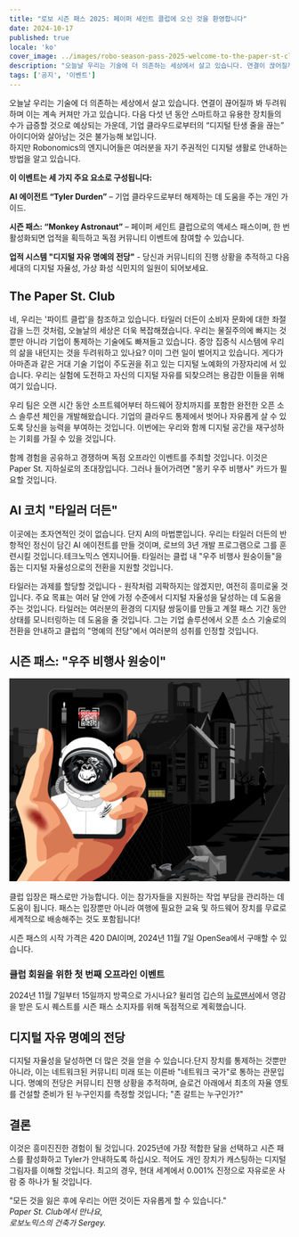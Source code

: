 ```yaml
---
title: "로보 시즌 패스 2025: 페이퍼 세인트 클럽에 오신 것을 환영합니다"
date: 2024-10-17
published: true
locale: 'ko'
cover_image: ../images/robo-season-pass-2025-welcome-to-the-paper-st-club/cover.png
description: "오늘날 우리는 기술에 더 의존하는 세상에서 살고 있습니다. 연결이 끊어질까 봐 두려워하며 이는 계속 커져만 가고 있습니다. 다음 다섯 년 동안 스마트하고 유용한 장치들의 수가 급증할 것으로 예상되는 가운데, 기업 클라우드로부터의 “디지털 탄생 줄을 끊는” 아이디어와 살아남는 것은 불가능해 보입니다."
tags: ['공지', '이벤트']
---
```


오늘날 우리는 기술에 더 의존하는 세상에서 살고 있습니다. 연결이 끊어질까 봐 두려워하며 이는 계속 커져만 가고 있습니다. 다음 다섯 년 동안 스마트하고 유용한 장치들의 수가 급증할 것으로 예상되는 가운데, 기업 클라우드로부터의 “디지털 탄생 줄을 끊는” 아이디어와 살아남는 것은 불가능해 보입니다.   
하지만 Robonomics의 엔지니어들은 여러분을 자기 주권적인 디지털 생활로 안내하는 방법을 알고 있습니다.

**이 이벤트는 세 가지 주요 요소로 구성됩니다:**

**AI 에이전트 “Tyler Durden”** – 기업 클라우드로부터 해제하는 데 도움을 주는 개인 가이드.

**시즌 패스: “Monkey Astronaut”** – 페이퍼 세인트 클럽으로의 액세스 패스이며, 한 번활성화되면 업적을 획득하고 독점 커뮤니티 이벤트에 참여할 수 있습니다.

**업적 시스템 "디지털 자유 명예의 전당"** - 당신과 커뮤니티의 진행 상황을 추적하고 다음 세대의 디지털 자율성, 가상 화성 식민지의 일원이 되어보세요.

## The Paper St. Club   
네, 우리는 '파이트 클럽'을 참조하고 있습니다. 타일러 더든이 소비자 문화에 대한 좌절감을 느낀 것처럼, 오늘날의 세상은 더욱 복잡해졌습니다. 우리는 물질주의에 빠지는 것뿐만 아니라 기업이 통제하는 기술에도 빠져들고 있습니다. 중앙 집중식 시스템에 우리의 삶을 내던지는 것을 두려워하고 있나요? 이미 그런 일이 벌어지고 있습니다. 게다가 아마존과 같은 거대 기술 기업이 주도권을 쥐고 있는 디지털 노예화의 가장자리에 서 있습니다. 우리는 실험에 도전하고 자신의 디지털 자유를 되찾으려는 용감한 이들을 위해 여기 있습니다.

우리 팀은 오랜 시간 동안 소프트웨어부터 하드웨어 장치까지를 포함한 완전한 오픈 소스 솔루션 체인을 개발해왔습니다. 기업의 클라우드 통제에서 벗어나 자유롭게 살 수 있도록 당신을 능력을 부여하는 것입니다. 이번에는 우리와 함께 디지털 공간을 재구성하는 기회를 가질 수 있을 것입니다.

함께 경험을 공유하고 경쟁하며 독점 오프라인 이벤트를 주최할 것입니다. 이것은 Paper St. 지하실로의 초대장입니다. 그러나 들어가려면 "몽키 우주 비행사" 카드가 필요할 것입니다.

## AI 코치 "타일러 더든"   
이곳에는 초자연적인 것이 없습니다. 단지 AI의 마법뿐입니다. 우리는 타일러 더든의 반항적인 정신이 담긴 AI 에이전트를 만들 것이며, 로브의 3년 개발 프로그램으로 그를 훈련시킬 것입니다.테크노믹스 엔지니어들. 타일러는 클럽 내 "우주 비행사 원숭이들"을 돕는 디지털 자율성으로의 전환을 지원할 것입니다.

타일러는 과제를 할당할 것입니다 - 원작처럼 괴팍하지는 않겠지만, 여전히 흥미로울 것입니다. 주요 목표는 여러 달 안에 가정 수준에서 디지털 자율성을 달성하는 데 도움을 주는 것입니다. 타일러는 여러분의 환경의 디지턈 쌍둥이를 만들고 계절 패스 기간 동안 상태를 모니터링하는 데 도움을 줄 것입니다. 그는 기업 솔루션에서 오픈 소스 기술로의 전환을 안내하고 클럽의 "명예의 전당"에서 여러분의 성취를 인정할 것입니다.

## 시즌 패스: "우주 비행사 원숭이"

![Card-2.png](../images/robo-season-pass-2025-welcome-to-the-paper-st-club/card-2.png)

클럽 입장은 패스로만 가능합니다. 이는 참가자들을 지원하는 작업 부담을 관리하는 데 도움이 됩니다. 패스는 입장뿐만 아니라 여행에 필요한 교육 및 하드웨어 장치를 무료로 세계적으로 배송해주는 것도 포함됩니다!

시즌 패스의 시작 가격은 420 DAI이며, 2024년 11월 7일 OpenSea에서 구매할 수 있습니다.

### 클럽 회원을 위한 첫 번째 오프라인 이벤트
2024년 11월 7일부터 15일까지 방콕으로 가시나요? 윌리엄 깁슨의 [뉴로맨서](https://x.com/AIRA_Robonomics/status/1844293067009929439)에서 영감을 받은 도시 퀘스트를 시즌 패스 소지자를 위해 독점적으로 계획했습니다.

## 디지털 자유 명예의 전당
디지털 자율성을 달성하면 더 많은 것을 얻을 수 있습니다.단지 장치를 통제하는 것뿐만 아니라, 이는 네트워크된 커뮤니티 미래 또는 이른바 "네트워크 국가"로 통하는 관문입니다. 명예의 전당은 커뮤니티 진행 상황을 추적하며, 슬로건 아래에서 최초의 자율 영토를 건설할 준비가 된 누구인지를 측정할 것입니다; "존 갈트는 누구인가?"

## 결론  
이것은 흥미진진한 경험이 될 것입니다. 2025년에 가장 적합한 달을 선택하고 시즌 패스를 활성화하고 Tyler가 안내하도록 하십시오. 적어도 개인 장치가 캐스팅하는 디지털 그림자를 이해할 것입니다. 최고의 경우, 현대 세계에서 0.001% 진정으로 자유로운 사람 중 하나가 될 것입니다.

"모든 것을 잃은 후에 우리는 어떤 것이든 자유롭게 할 수 있습니다."  
*Paper St. Club에서 만나요,  
로보노믹스의 건축가 Sergey.*